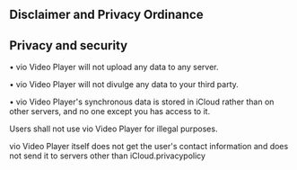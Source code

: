 ## Disclaimer and Privacy Ordinance

## Privacy and security

• vio Video Player will not upload any data to any server.

• vio Video Player will not divulge any data to your third party.

• vio Video Player's synchronous data is stored in iCloud rather than on other servers, and no one except you has access to it.


Users shall not use vio Video Player for illegal purposes.

vio Video Player itself does not get the user's contact information and does not send it to servers other than iCloud.privacypolicy
